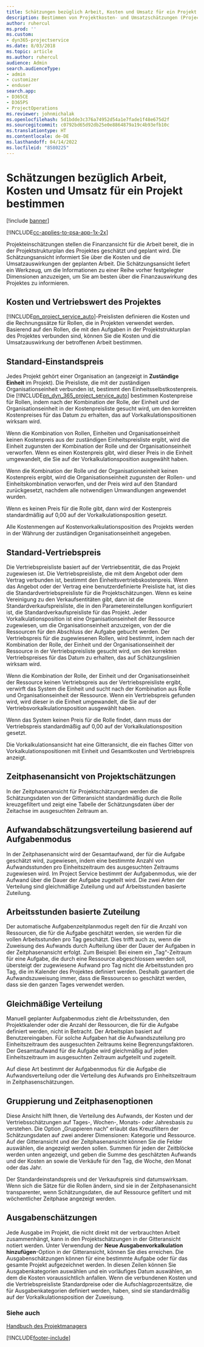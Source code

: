 ```yaml
---
title: Schätzungen bezüglich Arbeit, Kosten und Umsatz für ein Projekt bestimmen
description: Bestimmen von Projektkosten- und Umsatzschätzungen (Project Service)
author: ruhercul
ms.prod: ''
ms.custom:
- dyn365-projectservice
ms.date: 8/03/2018
ms.topic: article
ms.author: ruhercul
audience: Admin
search.audienceType:
- admin
- customizer
- enduser
search.app:
- D365CE
- D365PS
- ProjectOperations
ms.reviewer: johnmichalak
ms.openlocfilehash: 5d1bdde3c376a74952d54a1e7fade1f48e675d2f
ms.sourcegitcommit: c0792bd65d92db25e0e8864879a19c4b93efb10c
ms.translationtype: HT
ms.contentlocale: de-DE
ms.lasthandoff: 04/14/2022
ms.locfileid: "8580225"
---
```

# <a name="determine-project-cost-and-revenue-estimates"></a>Schätzungen bezüglich Arbeit, Kosten und Umsatz für ein Projekt bestimmen 

[!include [banner](../includes/psa-now-project-operations.md)]

[!INCLUDE[cc-applies-to-psa-app-1x-2x](../includes/cc-applies-to-psa-app-1x-2x.md)]

Projekteinschätzungen stellen die Finanzansicht für die Arbeit bereit, die in der Projektstrukturplan des Projektes geschätzt und geplant wird. Die Schätzungsansicht informiert Sie über die Kosten und die Umsatzauswirkungen der geplanten Arbeit. Die Schätzungsansicht liefert ein Werkzeug, um die Informationen zu einer Reihe vorher festgelegter Dimensionen anzuzeigen, um Sie am besten über die Finanzauswirkung des Projektes zu informieren.  
  
## <a name="cost-and-sales-value-of-the-project"></a>Kosten und Vertriebswert des Projektes  
[!INCLUDE[pn_project_service_auto](../includes/pn-project-service-auto.md)]-Preislisten definieren die Kosten und die Rechnungssätze für Rollen, die in Projekten verwendet werden. Basierend auf den Rollen, die mit den Aufgaben in der Projektstrukturplan des Projektes verbunden sind, können Sie die Kosten und die Umsatzauswirkung der betroffenen Arbeit bestimmen.  
  
## <a name="cost-price-defaulting"></a>Standard-Einstandspreis  
Jedes Projekt gehört einer Organisation an (angezeigt in **Zuständige Einheit** im Projekt). Die Preisliste, die mit der zuständigen Organisationseinheit verbunden ist, bestimmt den Einheitsselbstkostenpreis. Die [!INCLUDE[pn_dyn_365_project_service_auto](../includes/pn-dyn-365-project-service-auto.md)] bestimmen Kostenpreise für Rollen, indem nach der Kombination der Rolle, der Einheit und der Organisationseinheit in der Kostenpreisliste gesucht wird, um den korrekten Kostenpreises für das Datum zu erhalten, das auf Vorkalkulationspositionen wirksam wird.  
  
Wenn die Kombination von Rollen, Einheiten und Organisationseinheit keinen Kostenpreis aus der zuständigen Einheitspreisliste ergibt, wird die Einheit zugunsten der Kombination der Rolle und der Organisationseinheit verworfen. Wenn es einen Kostenpreis gibt, wird dieser Preis in die Einheit umgewandelt, die Sie auf der Vorkalkulationsposition ausgewählt haben.  
  
Wenn die Kombination der Rolle und der Organisationseinheit keinen Kostenpreis ergibt, wird die Organisationseinheit zugunsten der Rollen- und Einheitskombination verworfen, und der Preis wird auf den Standard zurückgesetzt, nachdem alle notwendigen Umwandlungen angewendet wurden.  
  
 Wenn es keinen Preis für die Rolle gibt, dann wird der Kostenpreis standardmäßig auf 0,00 auf der Vorkalkulationsposition gesetzt.  
  
 Alle Kostenmengen auf Kostenvorkalkulationsposition des Projekts werden in der Währung der zuständigen Organisationseinheit angegeben.  
  
## <a name="sales-price-defaulting"></a>Standard-Vertriebspreis  
Die Vertriebspreisliste basiert auf der Vertriebsentität, die das Projekt zugewiesen ist. Die Vertriebspreisliste, die mit dem Angebot oder dem Vertrag verbunden ist, bestimmt den Einheitsvertriebskostenpreis. Wenn das Angebot oder der Vertrag eine benutzerdefinierte Preisliste hat, ist dies die Standardvertriebspreisliste für die Projektschätzungen. Wenn es keine Vereinigung zu den Verkaufsentitäten gibt, dann ist die Standardverkaufspreisliste, die in den Parametereinstellungen konfiguriert ist, die Standardverkaufspreisliste für das Projekt. Jeder Vorkalkulationsposition ist eine Organisationseinheit der Ressource zugewiesen, um die Organisationseinheit anzuzeigen, von der die Ressourcen für den Abschluss der Aufgabe gebucht werden. Der Vertriebspreis für die zugewiesenen Rollen, wird bestimmt, indem nach der Kombination der Rolle, der Einheit und der Organisationseinheit der Ressource in der Vertriebspreisliste gesucht wird, um den korrekten Vertriebspreises für das Datum zu erhalten, das auf Schätzungslinien wirksam wird.  
  
Wenn die Kombination der Rolle, der Einheit und der Organisationseinheit der Ressource keinen Vertriebspreis aus der Vertriebspreisliste ergibt, verwirft das System die Einheit und sucht nach der Kombination aus Rolle und Organisationseinheit der Ressource. Wenn ein Vertriebspreis gefunden wird, wird dieser in die Einheit umgewandelt, die Sie auf der Vertriebsvorkalkulationsposition ausgewählt haben.  
  
Wenn das System keinen Preis für die Rolle findet, dann muss der Vertriebspreis standardmäßig auf 0,00 auf der Vorkalkulationsposition gesetzt.  
  
Die Vorkalkulationsansicht hat eine Gitteransicht, die ein flaches Gitter von Vorkalkulationspositionen mit Einheit und Gesamtkosten und Vertriebspreis anzeigt.  
  
## <a name="time-phased-view-of-project-estimates"></a>Zeitphasenansicht von Projektschätzungen  
In der Zeitphasenansicht für Projektschätzungen werden die Schätzungsdaten von der Gitteransicht standardmäßig durch die Rolle kreuzgefiltert und zeigt eine Tabelle der Schätzungsdaten über der Zeitachse im ausgesuchten Zeitraum an.  
  
## <a name="effort-estimate-allocation-based-on-task-mode"></a>Aufwandabschätzungsverteilung basierend auf Aufgabenmodus  
In der Zeitphasenansicht wird der Gesamtaufwand, der für die Aufgabe geschätzt wird, zugewiesen, indem eine bestimmte Anzahl von Aufwandsstunden pro Einheitszeitraum des ausgesuchten Zeitraums zugewiesen wird. Im Project Service bestimmt der Aufgabenmodus, wie der Aufwand über die Dauer der Aufgabe zugeteilt wird. Die zwei Arten der Verteilung sind gleichmäßige Zuteilung und auf Arbeitsstunden basierte Zuteilung. 
  
## <a name="work-hours-based-allocation"></a>Arbeitsstunden basierte Zuteilung  
Der automatische Aufgabenzeitplanmodus regelt den für die Anzahl von Ressourcen, die für die Aufgabe geschätzt werden, sie werden für die vollen Arbeitsstunden pro Tag geschätzt. Dies trifft auch zu, wenn die Zuweisung des Aufwands durch Aufteilung über der Dauer der Aufgaben in der Zeitphasenansicht erfolgt. Zum Beispiel: Bei einem ein „Tag“-Zeitraum für eine Aufgabe, die durch eine Ressource abgeschlossen werden soll, übersteigt der zugewiesene Aufwand pro Tag nicht die Arbeitsstunden pro Tag, die im Kalender des Projektes definiert werden. Deshalb garantiert die Aufwandszuweisung immer, dass die Ressourcen so geschätzt werden, dass sie den ganzen Tages verwendet werden.  
  
## <a name="even-distribution"></a>Gleichmäßige Verteilung  
Manuell geplanter Aufgabenmodus zieht die Arbeitsstunden, den Projektkalender oder die Anzahl der Ressourcen, die für die Aufgabe definiert werden, nicht in Betracht. Der Arbeitsplan basiert auf Benutzereingaben. Für solche Aufgaben hat die Aufwandszuteilung pro Einheitszeitraum des ausgesuchten Zeitraums keine Begrenzungsfaktoren. Der Gesamtaufwand für die Aufgabe wird gleichmäßig auf jeden Einheitszeitraum im ausgesuchten Zeitraum aufgeteilt und zugeteilt.  
  
Auf diese Art bestimmt der Aufgabenmodus für die Aufgabe die Aufwandsverteilung oder die Verteilung des Aufwands pro Einheitszeitraum in Zeitphasenschätzungen.  
  
## <a name="grouping-and-time-phasing-options"></a>Gruppierung und Zeitphasenoptionen  
Diese Ansicht hilft Ihnen, die Verteilung des Aufwands, der Kosten und der Vertriebsschätzungen auf Tages-, Wochen-, Monats- oder Jahresbasis zu verstehen. Die Option „Gruppieren nach“ erlaubt das Kreuzfiltern der Schätzungsdaten auf zwei anderer Dimensionen: Kategorie und Ressource. Auf der Gitteransicht und der Zeitphasenansicht können Sie die Felder auswählen, die angezeigt werden sollen. Summen für jeden der Zeitblöcke werden unten angezeigt, und geben die Summe des geschätzten Aufwands und der Kosten an sowie die Verkäufe für den Tag, die Woche, den Monat oder das Jahr.  
  
Der Standardeinstandspreis und der Verkaufspreis sind datumswirksam. Wenn sich die Sätze für die Rollen ändern, sind sie in der Zeitphasenansicht transparenter, wenn Schätzungsdaten, die auf Ressource gefiltert und mit wöchentlicher Zeitphase angezeigt werden.  
  
## <a name="expense-estimates"></a>Ausgabenschätzungen  
Jede Ausgabe im Projekt, die nicht direkt mit der verbrauchten Arbeit zusammenhängt, kann in den Projektschätzungen in der Gitteransicht notiert werden. Unter Verwendung der **Neue Ausgabenvorkalkulation hinzufügen**-Option in der Gitteransicht, können Sie dies erreichen. Die Ausgabenschätzungen können für eine bestimmte Aufgabe oder für das gesamte Projekt aufgezeichnet werden. In diesen Zeilen können Sie Ausgabenkategorien auswählen und ein vorläufiges Datum auswählen, an dem die Kosten voraussichtlich anfallen. Wenn die verbundenen Kosten und die Vertriebspreisliste Standardpreise oder die Aufschlagprozentsätze, die für Ausgabenkategorien definiert werden, haben, sind sie standardmäßig auf der Vorkalkulationsposition der Zuweisung.  
  
### <a name="see-also"></a>Siehe auch  
 [Handbuch des Projektmanagers](../psa/project-manager-guide.md)


[!INCLUDE[footer-include](../includes/footer-banner.md)]

